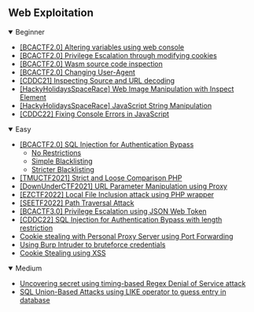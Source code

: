 ## Web Exploitation
<details open>
<summary>Beginner</summary>

  - [[BCACTF2.0] Altering variables using web console](https://github.com/Rookie441/CTF/blob/main/Storage/Writeups/BCACTF2.0_Writeup.md#countdown-timer)
  - [[BCACTF2.0] Privilege Escalation through modifying cookies](https://github.com/Rookie441/CTF/blob/main/Storage/Writeups/BCACTF2.0_Writeup.md#home-automation)
  - [[BCACTF2.0] Wasm source code inspection](https://github.com/Rookie441/CTF/blob/main/Storage/Writeups/BCACTF2.0_Writeup.md#wasm-protected-site-1)
  - [[BCACTF2.0] Changing User-Agent](https://github.com/Rookie441/CTF/blob/main/Storage/Writeups/BCACTF2.0_Writeup.md#agent-gerald)
  - [[CDDC21] Inspecting Source and URL decoding](https://github.com/Rookie441/CTF/blob/main/Storage/Writeups/CDDC21_Writeup.md#accesskey)
  - [[HackyHolidaysSpaceRace] Web Image Manipulation with Inspect Element](https://github.com/Rookie441/CTF/blob/main/Storage/Writeups/Hacky_Holidays_Space_Race_Writeup.md#teaser-su-admin)
  - [[HackyHolidaysSpaceRace] JavaScript String Manipulation](https://github.com/Rookie441/CTF/blob/main/Storage/Writeups/Hacky_Holidays_Space_Race_Writeup.md#invite-only)
  - [[CDDC22] Fixing Console Errors in JavaScript](https://github.com/Rookie441/CTF/blob/main/Storage/Writeups/CDDC22_Writeup.md#js-easy)
</details>

<details open>
<summary>Easy</summary>

  - [[BCACTF2.0] SQL Injection for Authentication Bypass](https://github.com/Rookie441/CTF/blob/main/Storage/Writeups/BCACTF2.0_Writeup.md#movie-login-1)
    - [No Restrictions](https://github.com/Rookie441/CTF/blob/main/Storage/Writeups/BCACTF2.0_Writeup.md#movie-login-1)
    - [Simple Blacklisting](https://github.com/Rookie441/CTF/blob/main/Storage/Writeups/BCACTF2.0_Writeup.md#movie-login-2)
    - [Stricter Blacklisting](https://github.com/Rookie441/CTF/blob/main/Storage/Writeups/BCACTF2.0_Writeup.md#movie-login-3)
  - [[TMUCTF2021] Strict and Loose Comparison PHP](https://github.com/Rookie441/CTF/blob/main/Storage/Writeups/TMUCTF2021_Writeup.md#login)
  - [[DownUnderCTF2021] URL Parameter Manipulation using Proxy](https://github.com/Rookie441/CTF/blob/main/Storage/Writeups/DownUnderCTF2021_Writeup.md#inside-out)
  - [[EZCTF2022] Local File Inclusion attack using PHP wrapper](https://github.com/Rookie441/CTF/blob/main/Storage/Writeups/EZCTF2022_Writeup.md#i-made-a-blog)
  - [[SEETF2022] Path Traversal Attack](https://github.com/Rookie441/CTF/blob/main/Storage/Writeups/SEETF2022_Writeup.md#sourceless-guessy-web-baby-flag)
  - [[BCACTF3.0] Privilege Escalation using JSON Web Token](https://github.com/Rookie441/CTF/blob/main/Storage/Writeups/BCACTF3.0_Writeup.md#jason-web-tarrot)
  - [[CDDC22] SQL Injection for Authentication Bypass with length restriction](https://github.com/Rookie441/CTF/blob/main/Storage/Writeups/CDDC22_Writeup.md#sqlogin)
  - [Cookie stealing with Personal Proxy Server using Port Forwarding](https://github.com/Rookie441/CTF/blob/main/Categories/Web%20Exploitation/Easy/dont-touch-my-flag/dont-touch-my-flag.md#dont-touch-my-flag)
  - [Using Burp Intruder to bruteforce credentials](https://github.com/Rookie441/CTF/blob/main/Categories/Web%20Exploitation/Easy/spooky/spooky.md#spooky)
  - [Cookie Stealing using XSS](https://github.com/Rookie441/CTF/blob/main/Categories/Web%20Exploitation/Easy/baby-web/baby-web.md#baby-web)
</details>

<details open>
<summary>Medium</summary>

  - [Uncovering secret using timing-based Regex Denial of Service attack](https://github.com/Rookie441/CTF/blob/main/Categories/Web%20Exploitation/Medium/matchmaker/matchmaker.md#matchmaker)
  - [SQL Union-Based Attacks using LIKE operator to guess entry in database](https://github.com/Rookie441/CTF/blob/main/Categories/Web%20Exploitation/Medium/100-questions/100-questions.md#100-questions)  
</details>
